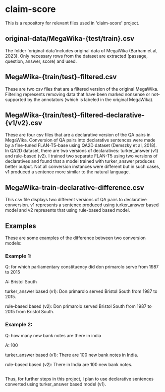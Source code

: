# claim-score

This is a repository for relevant files used in 'claim-score' project.

## original-data/MegaWika-{test/train}.csv

The folder 'original-data'includes original data of MegaWika (Barham et al, 2023). Only necessary rows from the dataset are extracted (passage, question, answer, score) and used.

## MegaWika-{train/test}-filtered.csv

These are two csv files that are a filtered version of the original MegaWika. Filtering represents removing data that have been marked nonsense or not-supported by the annotators (which is labeled in the original MegaWika).

## MegaWika-{train/test}-filtered-declarative-{v1/v2}.csv

These are four csv files that are a declarative version of the QA pairs in MegaWika. Conversion of QA pairs into declarative sentences were made by a fine-tuned FLAN-T5-base using QA2D dataset (Demszky et al, 2018). In QA2D dataset, there are two versions of declaratives: turker_answer (v1) and rule-based (v2). I trained two separate FLAN-T5 using two versions of declaratives and found that a model trained with turker_answer produces better output. Not all conversion instances were different but in such cases, v1 produced a sentence more similar to the natural language.

## MegaWika-train-declarative-difference.csv

This csv file displays two different versions of QA pairs to declarative conversion. v1 represents a sentence produced using turker_answer based model and v2 represents that using rule-based based model.


## Examples

These are some examples of the difference between two conversion models:

### Example 1:

Q: for which parliamentary constituency did don primarolo serve from 1987 to 2015

A: Bristol South

turker_answer based (v1): Don primarolo served Bristol South from 1987 to 2015.

rule-based based (v2): Don primarolo served Bristol South from 1987 to 2015 from Bristol South.

### Example 2:

Q: how many new bank notes are there in india 

A: 100

turker_answer based (v1): There are 100 new bank notes in India.

rule-based based (v2): There in India are 100 new bank notes. 

## 

Thus, for further steps in this project, I plan to use declarative sentences converted using turker_answer based model (v1).
